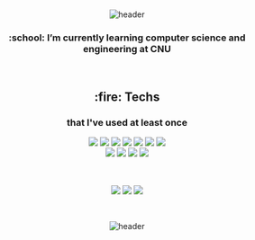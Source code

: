 
<!--
**wjdgustj20/wjdgustj20** is a ✨ _special_ ✨ repository because its `README.md` (this file) appears on your GitHub profile.

Here are some ideas to get you started:

- 🔭 I’m currently working on ...
- 🌱 I’m currently learning ...
- 👯 I’m looking to collaborate on ...
- 🤔 I’m looking for help with ...
- 💬 Ask me about ...
- 📫 How to reach me: ...
- 😄 Pronouns: ...
- ⚡ Fun fact: ...
-->

<!-- ![header](https://capsule-render.vercel.app/api?type=waving&height=200&color=0:FACCBB,100:F2A4AF&text=ZOEY&fontColor=FFFFFF&fontSize=52&fontAlign=18&fontAlignY=40) -->

<div align="center">
  <!--<img width="40px" src="https://raw.githubusercontent.com/ABSphreak/ABSphreak/master/gifs/Hi.gif">-->
  <!--![header](https://capsule-render.vercel.app/api?type=waving&height=200&color=0:FACCBB,100:F2A4AF&text=Welcome%20to%20my%20github&fontColor=FFFFFF&fontSize=52&fontAlignY=40)-->
  
  </br>
  
  ![header](https://capsule-render.vercel.app/api?type=soft&height=120&color=FFFFFF&text=Welcome%20to%20my%20github&fontColor=E4EEB4&fontSize=52&fontAlignY=40&animation=fadeIn&stroke=CDD79D)
  
  <h3>:school: I’m currently learning computer science and engineering at CNU</h3>
  </br>
  <h2>:fire: Techs</h2>   
  
  <h3>that I've used at least once</h3>
  <img src="https://img.shields.io/badge/Java-007396?style=flat&logo=Java&logoColor=FFFFFF">
  <img src="https://img.shields.io/badge/Python-3766AB?style=flat&logo=Python&logoColor=FFFFFF">
  <img src="https://img.shields.io/badge/C-A8B9CC?style=flat&logo=C&logoColor=FFFFFF">
  <img src="https://img.shields.io/badge/C++-00599C?style=flat&logo=C%2B%2B&logoColor=FFFFFF">
  <img src="https://img.shields.io/badge/OCaml-EC6813?style=flat&logo=OCaml&logoColor=FFFFFF">
  <img src="https://img.shields.io/badge/MySQL-4479A1?style=flat&logo=MySQL&logoColor=FFFFFF">
  <img src="https://img.shields.io/badge/Oracle-F80000?style=flat&logo=Oracle&logoColor=FFFFFF">
  </br>
  <img src="https://img.shields.io/badge/Spring-6DB33F?style=flat&logo=Spring&logoColor=FFFFFF"/>
  <img src="https://img.shields.io/badge/Spring Boot-6DB33F?style=flat&logo=Spring Boot&logoColor=FFFFFF"/>
  <img src="https://img.shields.io/badge/Docker-2496ED?style=flat&logo=Docker&logoColor=FFFFFF"/>
  <img src="https://img.shields.io/badge/Linux-FCC624?style=flat&logo=Linux&logoColor=FFFFFF">
  </br>
  </br>
  </br>
  
  ![](https://github-profile-summary-cards.vercel.app/api/cards/profile-details?username=wjdgustj20&theme=solarized)
  ![](http://github-profile-summary-cards.vercel.app/api/cards/repos-per-language?username=wjdgustj20&theme=solarized)   ![](http://github-profile-summary-cards.vercel.app/api/cards/stats?username=wjdgustj20&theme=solarized)
  
  </br>
  
  ![header](https://capsule-render.vercel.app/api?type=waving&height=150&color=DEEDB6&section=footer)
  
</div>
